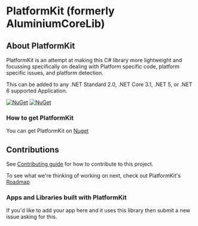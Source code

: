 # PlatformKit (formerly AluminiumCoreLib)

## About PlatformKit

PlatformKit is an attempt at making this C# library more lightweight and focussing specifically on dealing with Platform specific code, platform specific issues, and platform detection.

This can be added to any .NET Standard 2.0, .NET Core 3.1, .NET 5, or .NET 6 supported Application.

[![NuGet](https://img.shields.io/nuget/v/PlatformKit.svg)](https://www.nuget.org/packages/PlatformKit/) 
[![NuGet](https://img.shields.io/nuget/dt/PlatformKit.svg)](https://www.nuget.org/packages/PlatformKit/)

### How to get PlatformKit

You can get PlatformKit on [Nuget](https://www.nuget.org/packages/PlatformKit/)


## Contributions
See [Contributing guide](https://gitlab.com/aluminiumtechdevkit/devkit-csharp/PlatformKit/blob/master/CONTRIBUTING.md) for how to contribute to this project.

To see what we're thinking of working on next, check out PlatformKit's [Roadmap](https://gitlab.com/aluminiumtechdevkit/devkit-csharp/PlatformKit/-/blob/master/Roadmap.md)

### Apps and Libraries built with PlatformKit
If you'd like to add your app here and it uses this library then submit a new issue asking for this.
